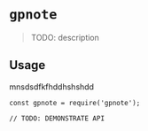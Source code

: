 # `gpnote`

> TODO: description

## Usage
mnsdsdfkfhddhshshdd
```
const gpnote = require('gpnote');

// TODO: DEMONSTRATE API
```
